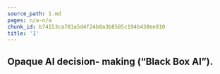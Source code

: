 ```yaml
---
source_path: 1.md
pages: n/a-n/a
chunk_id: b74153ca701a5d4f24b0a3b8585c194b430ee810
title: '1'
---
```

## Opaque AI decision- making (“Black Box AI”).
